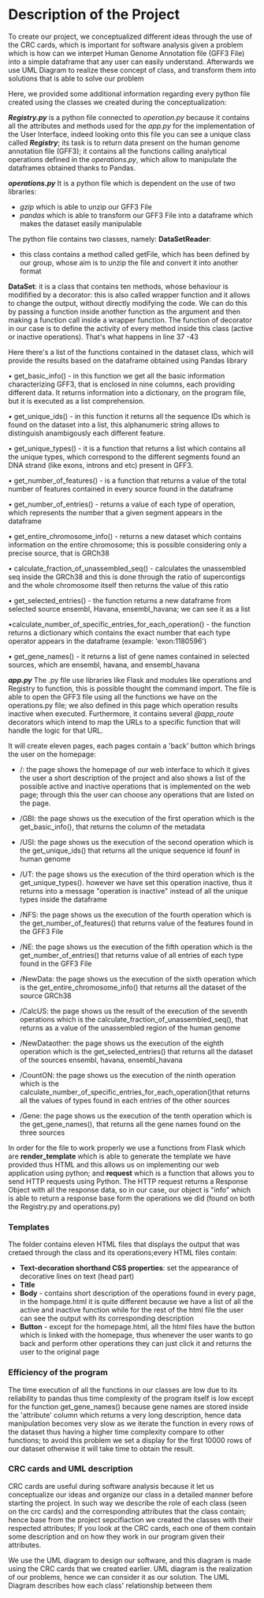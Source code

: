 # Description of the Project

To create our project, we conceptualized different ideas through the use of the CRC cards, which is important for software analysis given a problem which is how can we interpet Human Genome Annotation file (GFF3 File) into a simple dataframe that any user can easily understand. Afterwards we use UML Diagram to realize these concept of class, and transform them into solutions that is able to solve our problem

Here, we provided some additional information regarding every python file created using the classes we created during the conceptualization:

***Registry.py*** 
is a python file connected to *operation.py* because it contains all the attributes and methods used for the *app.py* for the implementation of the User Interface, indeed looking onto this file you can see a unique class called ***Registry***; its task is to return data present on the human genome annotation file (GFF3); it contains all the functions calling analytical operations defined in the *operations.py*, which allow to manipulate the dataframes obtained thanks to Pandas.

***operations.py***
It is a python file which is dependent on the use of two libraries: 
- *gzip* which is able to unzip our GFF3 File 
- *pandas* which is able to transform our GFF3 File into a dataframe which makes the dataset easily manipulable


The python file contains two classes, namely:
**DataSetReader**:
- this class contains a method called getFile, which has been defined by our group, whose aim is to unzip the file and convert it into another format 

**DataSet**:
it is a class that contains ten methods, whose behaviour is modifified by a decorator: this is also called wrapper function and it allows to change the output, without directly modifying the code. We can do this by passing a function inside another function as the argument and then making a function call inside a wrapper function. The function of decorator in our case is to define the activity of every method inside this class (active or inactive operations). That's what happens in line 37 -43


Here there's a list of the functions contained in the dataset class, which will provide the results based on the dataframe obtained using Pandas library

•	get_basic_info() - in this function we get all the basic information characterizing GFF3, that is enclosed in nine columns, each providing different data. It returns information into a dictionary, on the program file, but it is executed as a list comprehension.

•	get_unique_ids() - in this function it returns all the sequence IDs which is found on the dataset into a list, this alphanumeric string allows to distinguish anambigously each different feature.

•	 get_unique_types() - it is a function that returns a list which contains all the unique types, which correspond to the different segments found an DNA strand (like exons, introns and etc) present in GFF3.

•	get_number_of_features() - is a function that returns a value of the total number of features contained in every source found in the dataframe 

•	get_number_of_entries() - returns a value of each type of operation, which represents the number that a given segment appears in the dataframe 

•	get_entire_chromosome_info() - returns a new dataset which contains information on the entire chromosome; this is possible considering only a precise source, that is GRCh38

•	calculate_fraction_of_unassembled_seq() - calculates the unassembled seq inside the GRCh38 and  this is done through the ratio of supercontigs and the whole chromosome itself then returns the value of this ratio

•	get_selected_entries() - the function returns a new dataframe from selected source ensembl, Havana, ensembl_havana; we can see it as a list 

•calculate_number_of_specific_entries_for_each_operation() - the function returns a dictionary which contains the exact number that each type operator appears in the dataframe (example: 'exon:1180596')

•	get_gene_names() - it returns a list of gene names contained in selected sources, which are ensembl, havana, and ensembl_havana 


***app.py***
The .py file use libraries like Flask and modules like operations and Registry to function, this is possible thought the command import.
The  file is able to open the GFF3 file using all the functions we have on the operations.py file; we also defined in this page which operation results inactive when executed.
Furthermore, it contains several *@app_route* decorators which intend to map the URLs to a specific function that will handle the logic for that URL. 

It will create eleven pages, each pages contain a 'back' button which brings the user on the homepage:

-  /:
the page shows the homepage of our web interface to which it gives the user a short description of the project and also shows a list of the possible active and inactive operations that is implemented on the web page; through this the user can choose any operations that are listed on the page.

- /GBI:
the page shows us the execution of the first operation which is the get_basic_info(), that returns the column of the metadata

- /USI: 
the page shows us the execution of the second operation which is the get_unique_ids() that returns all the unique sequence id founf in human genome

- /UT:
the page shows us the execution of the third operation which is the get_unique_types(). however we have set this operation inactive, thus it returns into a message "operation is inactive" instead of all the unique types inside the dataframe

- /NFS:
the page shows us the execution of the fourth operation which is the get_number_of_features() that returns value of the features found in the GFF3 File

- /NE:
the page shows us the execution of the fifth operation which is the get_number_of_entries() that returns value of all entries of each type found in the GFF3 File

- /NewData:
the page shows us the execution of the sixth operation which is the get_entire_chromosome_info() that returns all the dataset of the source GRCh38

- /CalcUS:
the page shows us the result of the execution of the seventh operations which is the calculate_fraction_of_unassembled_seq(), that returns as a value of the unassembled region of the human genome

- /NewDataother:
the page shows us the execution of the eighth operation which is the get_selected_entries() that returns all the dataset of the sources ensembl, havana, ensembl_havana

- /CountON:
the page shows us the execution of the ninth operation which is the calculate_number_of_specific_entries_for_each_operation()that returns all the values of types found in each entries of the other sources

- /Gene:
the page shows us the execution of the tenth operation which is the get_gene_names(), that returns all the gene names found on the three sources

In order for the file to work properly we use a functions from Flask which are **render_template** which is able to generate the template we have provided thus HTML and this allows us on implementing our web application using python; and **request** which is a function that allows you to send HTTP requests using Python. The HTTP request returns a Response Object with all the response data, so in our case, our object is "info" which is able to return a response base form the operations we did (found on both the Registry.py and operations.py)
 

### Templates

The folder contains eleven HTML files that displays the output that was cretaed through the class and its operations;every HTML files contain:
- **Text-decoration shorthand CSS properties**: set the appearance of decorative lines on text (head part)
- **Title**
- **Body** - contains short description of the operations found in every page, in the hompage.html it is quite different because we have a list of all the active and inactive function while for the rest of the html file the user can see the output with its corresponding description
- **Button** - except for the homepage.html, all the html files have the button which is linked with the homepage, thus whenever the user wants to go back and perform other operations they can just click it and returns the user to the original page

### Efficiency of the program

The time execution of all the functions in our classes are low due to its reliability to pandas thus time complexity of the program itself is low except for the function get_gene_names() because gene names are stored inside the 'attribute' column which returns a very long description, hence data manipulation becomes very slow as we iterate the function in every rows of the dataset thus having a higher time complexity compare to other functions; to avoid this problem we set a display for the first 10000 rows of our dataset otherwise it will take time to obtain the result.

### CRC cards and UML description
CRC cards are useful during software analysis because it let us conceptualize our ideas and organize our class in a detailed manner before starting the project. In such way we describe the role of each class (seen on the crc cards) and the corresponding attributes that the class contain; hence base from the project sepcifiaction we created the classes with their respected attributes; If you look at the CRC cards, each one of them contain some description and on how they work in our program given their attributes.

We use the UML diagram to design our software, and this diagram is made using the CRC cards that we created earlier. UML diagram is the realization of our problems, hence we can consider it as our solution. The UML Diagram describes how each class' relationship between them
